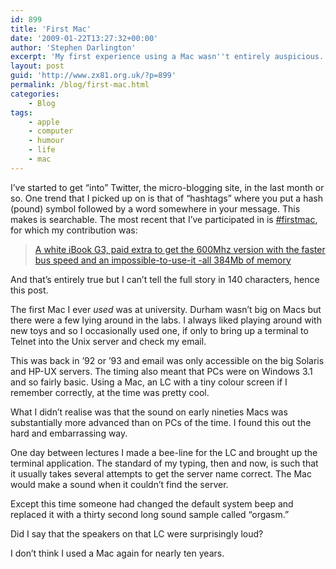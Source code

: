 ```yaml
---
id: 899
title: 'First Mac'
date: '2009-01-22T13:27:32+00:00'
author: 'Stephen Darlington'
excerpt: 'My first experience using a Mac wasn''t entirely auspicious.'
layout: post
guid: 'http://www.zx81.org.uk/?p=899'
permalink: /blog/first-mac.html
categories:
    - Blog
tags:
    - apple
    - computer
    - humour
    - life
    - mac
---
```


I’ve started to get “into” Twitter, the micro-blogging site, in the last month or so. One trend that I picked up on is that of “hashtags” where you put a hash (pound) symbol followed by a word somewhere in your message. This makes is searchable. The most recent that I’ve participated in is [\#firstmac](http://hashtags.org/tag/firstmac), for which my contribution was:

> [A white iBook G3, paid extra to get the 600Mhz version with the faster bus speed and an impossible-to-use-it -all 384Mb of memory](http://twitter.com/sdarlington/status/1137106817)

And that’s entirely true but I can’t tell the full story in 140 characters, hence this post.

The first Mac I ever *used* was at university. Durham wasn’t big on Macs but there were a few lying around in the labs. I always liked playing around with new toys and so I occasionally used one, if only to bring up a terminal to Telnet into the Unix server and check my email.

This was back in ’92 or ’93 and email was only accessible on the big Solaris and HP-UX servers. The timing also meant that PCs were on Windows 3.1 and so fairly basic. Using a Mac, an LC with a tiny colour screen if I remember correctly, at the time was pretty cool.

What I didn’t realise was that the sound on early nineties Macs was substantially more advanced than on PCs of the time. I found this out the hard and embarrassing way.

One day between lectures I made a bee-line for the LC and brought up the terminal application. The standard of my typing, then and now, is such that it usually takes several attempts to get the server name correct. The Mac would make a sound when it couldn’t find the server.

Except this time someone had changed the default system beep and replaced it with a thirty second long sound sample called “orgasm.”

Did I say that the speakers on that LC were surprisingly loud?

I don’t think I used a Mac again for nearly ten years.